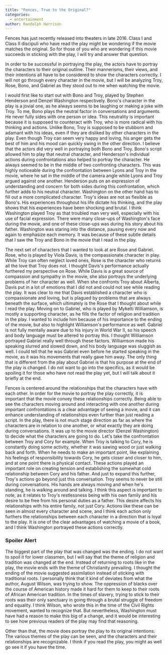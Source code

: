 ```yaml
---
title: "Fences, True to the Original?"
categories:
  - entertainment
author: Randolph Harrison
---
```


Fences has just recently released into theaters in late 2016. Class I and Class II discipuli who have read the play might be wondering if the movie matches the original. So for those of you who are wondering if this movie succeeds in sticking with the play, I will try and answer that question.

In order to be successful in portraying the play, the actors have to portray the characters to their original outline. Their mannerisms, their views, and their intentions all have to be considered to show the characters correctly. I will not go through every character in the movie, but I will be analyzing Troy, Rose, Bono, and Gabriel as they stood out to me when watching the movie.

I would first like to start out with Bono and Troy, played by Stephen Henderson and Denzel Washington respectively. Bono's character in the play is a jovial one, as he always seems to be laughing or making a joke with Troy. To me, Bono plays the neutral factor in conversations and arguments. He never fully sides with one person or idea. This neutrality is important because it is supposed to counteract with Troy, who is more radical with his thinking and actions. Unlike Bono, Troy is supposed to be stubborn and adamant with his ideas, even if they are disliked by other characters in the play. Even though Troy can seem very happy and loving, his anger gets the best of him and his mood can quickly swing in the other direction. I believe that the actors did very well in portraying both Bono and Troy. Bono's script allowed him to play that neutral character, and Henderson's individual actions during confrontations also helped to portray the character. He always seemed to be in the middle of two confronting characters. This was highly noticeable during the confrontation between Lyons and Troy in the movie, where he sat in the middle of the camera angle while Lyons and Troy argued against one another. Henderson puts on an expression of understanding and concern for both sides during this confrontation, which further adds to his neutral character. Washington on the other hand has to fill out a more complicated character. Troy's ideas are not as flexible as Bono's. His experiences throughout his life dictate his thinking, and the play shows that his experiences have been shocking and brutal. I think Washington played Troy as that troubled man very well, especially with his use of facial expression. There were many close-ups of Washington's face during the movie, and one of these close-ups was during his story about his father. Washington was staring into the distance, pausing every now and again to emphasize each memory. It was because of these subtle details that I saw the Troy and Bono in the movie that I read in the play.

The next set of characters that I wanted to look at are Rose and Gabriel. Rose, who is played by Viola Davis, is the compassionate character in play. While Troy can often neglect loved ones, Rose is the character who returns all the love that Troy does not. I thought Davis's performance actually furthered my perspective on Rose. While Davis is a great source of compassion and sympathy in the movie, she also portrays the underlying problems of her character as well. When she confronts Troy about Alberta, Davis put in a lot of emotions that I did not and could not see while reading the play. It was clear to me that Davis established a character who is compassionate and loving, but is plagued by problems that are always beneath the surface, which ultimately is the Rose that I thought about while I read the play. Moving on to Gabriel, who is played by Mykelti Williamson, is mostly a supporting character, as he fills the factor of religion and tradition in the play. I wanted to include him because of his importance to the ending of the movie, but also to highlight Williamson's performance as well. Gabriel is not fully mentally aware due to his injury in World War II, so his speech and body language must be altered to portray this. I thought Williamson portrayed Gabriel really well through these factors. Williamson made his speaking slurred and slowed down, and his body language was sluggish as well. I could tell that he was Gabriel even before he started speaking in the movie, as it was his movements that really gave him away. The only thing that is different from the play about Gabriel is that his purpose at the end of the play is changed. I do not want to go into the specifics, as it would be spoiling it for those who have not read the play yet, but I will talk about it briefly at the end.

Fences is centered around the relationships that the characters have with each other. In order for the movie to portray the play correctly, it is important that the movie convey these relationships correctly. Being able to see the characters moving around and interacting with one another during important confrontations is a clear advantage of seeing a movie, and it can enhance understanding of relationships even further than just reading a script. In the play, there is not much stage direction as far as where the characters are in relation to one another, or what exactly they are doing during conversations. It was up to the movie director (Denzel Washington) to decide what the characters are going to do. Let's take the confrontation between Troy and Cory for example. When Troy is talking to Cory, he is constantly doing some activity, whether it was sawing wood or just walking back and forth. When he needs to make an important point, like explaining his feelings of responsibility towards Cory, he gets closer and closer to him, and at one point there is physical contact. These actions played an important role on creating tension and establishing the somewhat cold relationship between Cory and his father. And just to expand this further, Troy's actions go beyond just this conversation. Troy seems to never be still during conversations. His hands are always moving and when he's standing, he is walking around and talking. I think this aspect is important to note, as it relates to Troy's restlessness being with his own family and his desire to be free from his personal duties as a father. This desire affects his relationships with his entire family, not just Cory. Actions like these can be seen in almost every character and scene, and I think each action only furthers the relationships between each character in a direction that is loyal to the play. It is one of the clear advantages of watching a movie of a book, and I think Washington portrayed these actions correctly.

### Spoiler Alert

The biggest part of the play that was changed was the ending. I do not want to spoil it for lower classmen, but I will say that the theme of religion and tradition was changed at the end. Instead of returning to roots like in the play, the movie ends with the theme of Christianity prevailing. I thought the ending of the movie suggested assimilation instead of sticking with traditional roots. I personally think that it kind of deviates from what the author, August Wilson, was trying to show. The oppression of blacks over the course of American history made it hard for them to keep to their roots of African American tradition. In the times of slavery, trying to stick to their roots was their only sanctuary in going through a brutal struggle of freedom and equality. I think Wilson, who wrote this in the time of the Civil Rights movement, wanted to recognize that. But nevertheless, Washington must have had a reason to make this big of a change, and it would be interesting to see how previous readers of the play may find that reasoning.

Other than that, the movie does portray the play to its original intentions. The various themes of the play can be seen, and the characters and their relationships are recognizable. I think if you read the play, you might as well go see it if you have the time.
